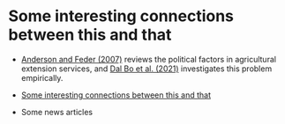 # Some interesting connections between this and that

- [Anderson and Feder (2007)](https://www.sciencedirect.com/science/article/pii/S1574007206030441) reviews the political factors in agricultural extension services, and [Dal Bo et al. (2021)](https://www.econometricsociety.org/publications/econometrica/2021/03/01/information-technology-and-government-decentralization) investigates this problem empirically.

- [Some interesting connections between this and that](https://github.com/mizuhirosuzuki/miscellaneous/blob/main/interesting_connections.md)
- Some news articles

